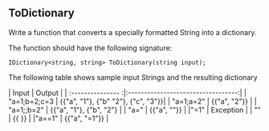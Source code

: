 ## ToDictionary

Write a function that converts a specially formatted String into a dictionary.

The function should have the following signature:

`IDictionary<string, string> ToDictionary(string input);`

The following table shows sample input Strings and the resulting dictionary

| Input             | Output                             |
| :--------------- :|:----------------------------------:|
|   "a=1;b=2;c=3    | {{"a", "1"}, {"b" "2"}, {"c", "3"}}|
| "a=1;a=2"         | {{"a", "2"}}                       |
| "a=1;;b=2"        | {{"a", "1"}, {"b", "2"}            |
| "a="              | {{"a", ""}}                        |
|"=1"               | Exception                          |
| ""                | {{ }}                              |
|"a==1"             | {{"a", "=1"}}                      |

